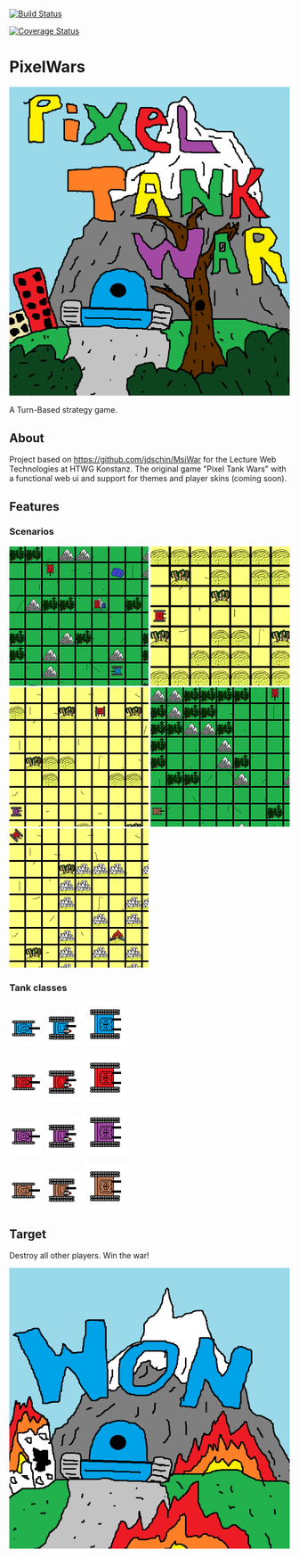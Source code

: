 [![Build Status](https://travis-ci.org/abgespaceterTyp/pixelWars.svg?branch=master)](https://travis-ci.org/AbgespaceterTyp/de.htwg.se.msiwar.aview.MainApp)

[![Coverage Status](https://coveralls.io/repos/github/abgespaceterTyp/PixelWars/badge.svg?branch=master)](https://coveralls.io/github/abgespaceterTyp/PixelWars?branch=master)

# PixelWars

![Alt-Text](https://github.com/AbgespaceterTyp/PixelWars/blob/master/public/images/background_opening.png "Pixel Tank Wars")

A Turn-Based strategy game.

## About

Project based on https://github.com/jdschin/MsiWar for the Lecture Web Technologies at HTWG Konstanz.
The original game "Pixel Tank Wars" with a functional web ui and support for themes and player skins (coming soon).

## Features

### Scenarios

![Alt-Text](https://github.com/AbgespaceterTyp/PixelWars/blob/master/public/images/Scenario_0.png "Black Wood Battle")
![Alt-Text](https://github.com/AbgespaceterTyp/PixelWars/blob/master/public/images/Scenario_1.png "Grand Canyon")
![Alt-Text](https://github.com/AbgespaceterTyp/PixelWars/blob/master/public/images/Scenario_2.png "Desert War")
![Alt-Text](https://github.com/AbgespaceterTyp/PixelWars/blob/master/public/images/Scenario_3.png "Showdown in the Alps")
![Alt-Text](https://github.com/AbgespaceterTyp/PixelWars/blob/master/public/images/Scenario_4.png "Back Hawk Down")

### Tank classes

![Alt-Text](https://github.com/AbgespaceterTyp/PixelWars/blob/master/public/images/light_tank_blue_90.png "Light Tank")
![Alt-Text](https://github.com/AbgespaceterTyp/PixelWars/blob/master/public/images/medium_tank_blue_90.png "Medium Tank")
![Alt-Text](https://github.com/AbgespaceterTyp/PixelWars/blob/master/public/images/heavy_tank_blue_90.png "Heavy Tank")

![Alt-Text](https://github.com/AbgespaceterTyp/PixelWars/blob/master/public/images/light_tank_red_90.png "Light Tank")
![Alt-Text](https://github.com/AbgespaceterTyp/PixelWars/blob/master/public/images/medium_tank_red_90.png "Medium Tank")
![Alt-Text](https://github.com/AbgespaceterTyp/PixelWars/blob/master/public/images/heavy_tank_red_90.png "Heavy Tank")

![Alt-Text](https://github.com/AbgespaceterTyp/PixelWars/blob/master/public/images/light_tank_purple_90.png "Light Tank")
![Alt-Text](https://github.com/AbgespaceterTyp/PixelWars/blob/master/public/images/medium_tank_purple_90.png "Medium Tank")
![Alt-Text](https://github.com/AbgespaceterTyp/PixelWars/blob/master/public/images/heavy_tank_purple_90.png "Heavy Tank")

![Alt-Text](https://github.com/AbgespaceterTyp/PixelWars/blob/master/public/images/light_tank_brown_90.png "Light Tank")
![Alt-Text](https://github.com/AbgespaceterTyp/PixelWars/blob/master/public/images/medium_tank_brown_90.png "Medium Tank")
![Alt-Text](https://github.com/AbgespaceterTyp/PixelWars/blob/master/public/images/heavy_tank_brown_90.png "Heavy Tank")

## Target

Destroy all other players. Win the war!

![Alt-Text](https://github.com/AbgespaceterTyp/PixelWars/blob/master/public/images/background_won_blue.png "Win the war!")
